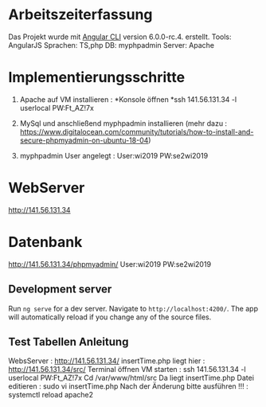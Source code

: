 # Arbeitszeiterfassung
Das Projekt wurde mit  [Angular CLI](https://github.com/angular/angular-cli) version 6.0.0-rc.4. erstellt.
Tools:
AngularJS
Sprachen: TS,php
DB: myphpadmin
Server: Apache

# Implementierungsschritte 
1. Apache auf VM installieren : 
 *Konsole öffnen 
 *ssh 141.56.131.34 -l userlocal
  PW:Ft_AZ!7x
2. MySql und anschließend myphpadmin installieren (mehr dazu : https://www.digitalocean.com/community/tutorials/how-to-install-and-secure-phpmyadmin-on-ubuntu-18-04)

3. myphpadmin User angelegt : 
      User:wi2019
      PW:se2wi2019



# WebServer
http://141.56.131.34

# Datenbank
http://141.56.131.34/phpmyadmin/
 User:wi2019
 PW:se2wi2019
 

## Development server

Run `ng serve` for a dev server. Navigate to `http://localhost:4200/`. The app will automatically reload if you change any of the source files.


## Test Tabellen Anleitung 
WebsServer :
http://141.56.131.34/
insertTime.php liegt hier :
http://141.56.131.34/src/
Terminal öffnen
VM starten : 
ssh 141.56.131.34 -l userlocal
PW:Ft_AZ!7x
Cd /var/www/html/src
Da liegt insertTime.php
Datei editieren : 
sudo vi insertTime.php
Nach der Änderung bitte ausführen !!! :
systemctl reload apache2

